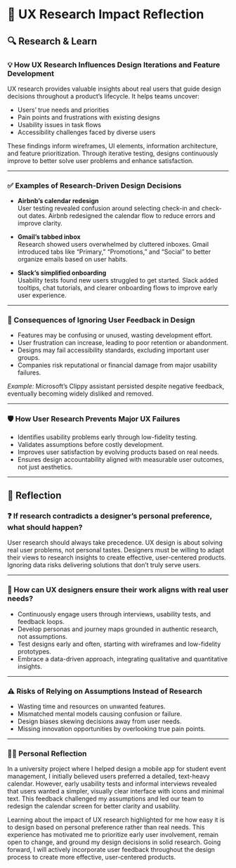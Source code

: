 # 📝 UX Research Impact Reflection

## 🔍 Research & Learn

### 💡 How UX Research Influences Design Iterations and Feature Development

UX research provides valuable insights about real users that guide design decisions throughout a product’s lifecycle. It helps teams uncover:

- Users’ true needs and priorities  
- Pain points and frustrations with existing designs  
- Usability issues in task flows  
- Accessibility challenges faced by diverse users  

These findings inform wireframes, UI elements, information architecture, and feature prioritization. Through iterative testing, designs continuously improve to better solve user problems and enhance satisfaction.

---

### ✅ Examples of Research-Driven Design Decisions

- **Airbnb’s calendar redesign**  
  User testing revealed confusion around selecting check-in and check-out dates. Airbnb redesigned the calendar flow to reduce errors and improve clarity.

- **Gmail’s tabbed inbox**  
  Research showed users overwhelmed by cluttered inboxes. Gmail introduced tabs like “Primary,” “Promotions,” and “Social” to better organize emails based on user habits.

- **Slack’s simplified onboarding**  
  Usability tests found new users struggled to get started. Slack added tooltips, chat tutorials, and clearer onboarding flows to improve early user experience.

---

### 🚨 Consequences of Ignoring User Feedback in Design

- Features may be confusing or unused, wasting development effort.  
- User frustration can increase, leading to poor retention or abandonment.  
- Designs may fail accessibility standards, excluding important user groups.  
- Companies risk reputational or financial damage from major usability failures.

*Example:* Microsoft’s Clippy assistant persisted despite negative feedback, eventually becoming widely disliked and removed.

---

### 🛡️ How User Research Prevents Major UX Failures

- Identifies usability problems early through low-fidelity testing.  
- Validates assumptions before costly development.  
- Improves user satisfaction by evolving products based on real needs.  
- Ensures design accountability aligned with measurable user outcomes, not just aesthetics.

---

## 📝 Reflection

### ❓ If research contradicts a designer’s personal preference, what should happen?

User research should always take precedence. UX design is about solving real user problems, not personal tastes. Designers must be willing to adapt their views to research insights to create effective, user-centered products. Ignoring data risks delivering solutions that don’t truly serve users.

---

### 🎯 How can UX designers ensure their work aligns with real user needs?

- Continuously engage users through interviews, usability tests, and feedback loops.  
- Develop personas and journey maps grounded in authentic research, not assumptions.  
- Test designs early and often, starting with wireframes and low-fidelity prototypes.  
- Embrace a data-driven approach, integrating qualitative and quantitative insights.

---

### ⚠️ Risks of Relying on Assumptions Instead of Research

- Wasting time and resources on unwanted features.  
- Mismatched mental models causing confusion or failure.  
- Design biases skewing decisions away from user needs.  
- Missing innovation opportunities by overlooking true pain points.

---

### 🧑‍🎨 Personal Reflection

In a university project where I helped design a mobile app for student event management, I initially believed users preferred a detailed, text-heavy calendar. However, early usability tests and informal interviews revealed that users wanted a simpler, visually clear interface with icons and minimal text. This feedback challenged my assumptions and led our team to redesign the calendar screen for better clarity and usability.

Learning about the impact of UX research highlighted for me how easy it is to design based on personal preference rather than real needs. This experience has motivated me to prioritize early user involvement, remain open to change, and ground my design decisions in solid research. Going forward, I will actively incorporate user feedback throughout the design process to create more effective, user-centered products.

